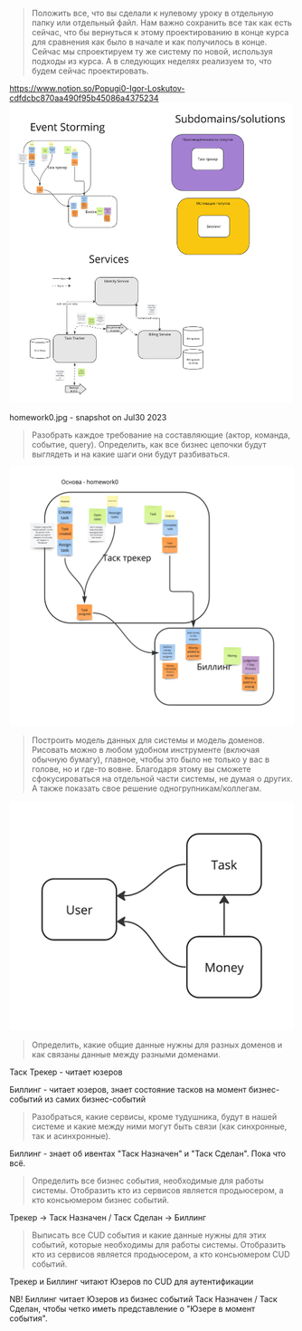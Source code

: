 > Положить все, что вы сделали к нулевому уроку в отдельную папку или отдельный файл. Нам важно сохранить все так как есть сейчас, что бы вернуться к этому проектированию в конце курса для сравнения как было в начале и как получилось в конце. Сейчас мы спроектируем ту же систему по новой, используя подходы из курса. А в следующих неделях реализуем то, что будем сейчас проектировать.

https://www.notion.so/Popugi0-Igor-Loskutov-cdfdcbc870aa490f95b45086a4375234
![homework0.jpg](homework0.jpg)

homework0.jpg - snapshot on Jul30 2023

> Разобрать каждое требование на составляющие (актор, команда, событие, query). Определить, как все бизнес цепочки будут выглядеть и на какие шаги они будут разбиваться.

![es.png](event-storming.jpg)

> Построить модель данных для системы и модель доменов. Рисовать можно в любом удобном инструменте (включая обычную бумагу), главное, чтобы это было не только у вас в голове, но и где-то вовне. Благодаря этому вы сможете сфокусироваться на отдельной части системы, не думая о других. А также показать свое решение одногрупникам/коллегам.
 
![data.png](data.jpg)

> Определить, какие общие данные нужны для разных доменов и как связаны данные между разными доменами.
 
Таск Трекер - читает юзеров

Биллинг - читает юзеров, знает состояние тасков на момент бизнес-событий из самих бизнес-событий

> Разобраться, какие сервисы, кроме тудушника, будут в нашей системе и какие между ними могут быть связи (как синхронные, так и асинхронные).
 
Биллинг - знает об ивентах "Таск Назначен" и "Таск Сделан". Пока что всё.

> Определить все бизнес события, необходимые для работы системы. Отобразить кто из сервисов является продьюсером, а кто консьюмером бизнес событий.
 
Трекер -> Таск Назначен / Таск Сделан -> Биллинг 

> Выписать все CUD события и какие данные нужны для этих событий, которые необходимы для работы системы. Отобразить кто из сервисов является продьюсером, а кто консьюмером CUD событий.

Трекер и Биллинг читают Юзеров по CUD для аутентификации

NB! Биллинг читает Юзеров из бизнес событий Таск Назначен / Таск Сделан, чтобы четко иметь представление о "Юзере в момент события".






